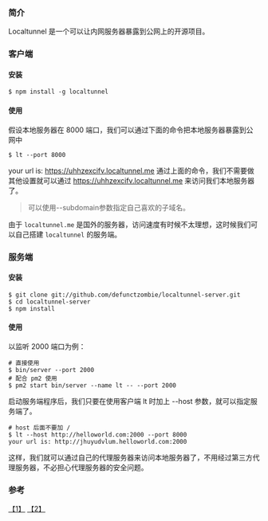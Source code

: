 ### 简介
Localtunnel 是一个可以让内网服务器暴露到公网上的开源项目。

### 客户端

#### 安装
```
$ npm install -g localtunnel
```
#### 使用

假设本地服务器在 8000 端口，我们可以通过下面的命令把本地服务器暴露到公网中

```
$ lt --port 8000
```
your url is: https://uhhzexcifv.localtunnel.me
通过上面的命令，我们不需要做其他设置就可以通过 https://uhhzexcifv.localtunnel.me 来访问我们本地服务器了。
> 可以使用--subdomain参数指定自己喜欢的子域名。

由于 `localtunnel.me` 是国外的服务器，访问速度有时候不太理想，这时候我们可以自己搭建 `localtunnel` 的服务端。


### 服务端

#### 安装
```
$ git clone git://github.com/defunctzombie/localtunnel-server.git
$ cd localtunnel-server
$ npm install
```

#### 使用
以监听 2000 端口为例：
```
# 直接使用
$ bin/server --port 2000
# 配合 pm2 使用
$ pm2 start bin/server --name lt -- --port 2000
```
启动服务端程序后，我们只要在使用客户端 lt 时加上 --host 参数，就可以指定服务端了。

```
# host 后面不要加 /
$ lt --host http://helloworld.com:2000 --port 8000
your url is: http://jhuyudvlum.helloworld.com:2000
```
这样，我们就可以通过自己的代理服务器来访问本地服务器了，不用经过第三方代理服务器，不必担心代理服务器的安全问题。

### 参考
[【1】](https://localtunnel.github.io/www/) [【2】](https://scarletsky.github.io/2016/01/17/localtunnel-usage/)
